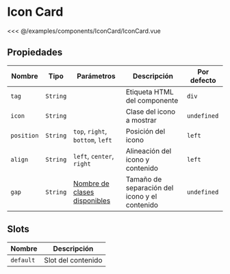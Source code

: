 # Icon Card

<Preview>
  <template slot="demo">
    <components-IconCard-IconCard /> 
  </template>

  <<< @/examples/components/IconCard/IconCard.vue
</Preview>

## Propiedades

| Nombre     | Tipo     | Parámetros                                                            | Descripción                                   | Por defecto |
|------------|----------|-----------------------------------------------------------------------|-----------------------------------------------|-------------|
| `tag`      | `String` |                                                                       | Etiqueta HTML del componente                  | `div`       |
| `icon`     | `String` |                                                                       | Clase del icono a mostrar                     | `undefined` |
| `position` | `String` | `top`, `right`, `bottom`, `left`                                      | Posición del icono                            | `left`      |
| `align`    | `String` | `left`, `center`, `right`                                             | Alineación del icono y contenido              | `left`      |
| `gap`      | `String` | [Nombre de clases disponibles](../estilos/clases-de-utilidad/gaps.md) | Tamaño de separación del icono y el contenido | `undefined` |

## Slots

| Nombre    | Descripción        |
|-----------|--------------------|
| `default` | Slot del contenido |